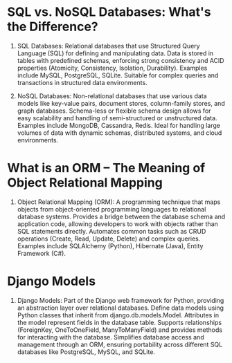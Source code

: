 # SQL vs. NoSQL Databases: What's the Difference?

1. SQL Databases:
Relational databases that use Structured Query Language (SQL) for defining and manipulating data.
Data is stored in tables with predefined schemas, enforcing strong consistency and ACID properties (Atomicity, Consistency, Isolation, Durability).
Examples include MySQL, PostgreSQL, SQLite.
Suitable for complex queries and transactions in structured data environments.

2. NoSQL Databases:
Non-relational databases that use various data models like key-value pairs, document stores, column-family stores, and graph databases.
Schema-less or flexible schema design allows for easy scalability and handling of semi-structured or unstructured data.
Examples include MongoDB, Cassandra, Redis.
Ideal for handling large volumes of data with dynamic schemas, distributed systems, and cloud environments.

# What is an ORM – The Meaning of Object Relational Mapping

1. Object Relational Mapping (ORM):
A programming technique that maps objects from object-oriented programming languages to relational database systems.
Provides a bridge between the database schema and application code, allowing developers to work with objects rather than SQL statements directly.
Automates common tasks such as CRUD operations (Create, Read, Update, Delete) and complex queries.
Examples include SQLAlchemy (Python), Hibernate (Java), Entity Framework (C#).

# Django Models

1. Django Models:
Part of the Django web framework for Python, providing an abstraction layer over relational databases.
Define data models using Python classes that inherit from django.db.models.Model.
Attributes in the model represent fields in the database table.
Supports relationships (ForeignKey, OneToOneField, ManyToManyField) and provides methods for interacting with the database.
Simplifies database access and management through an ORM, ensuring portability across different SQL databases like PostgreSQL, MySQL, and SQLite.
